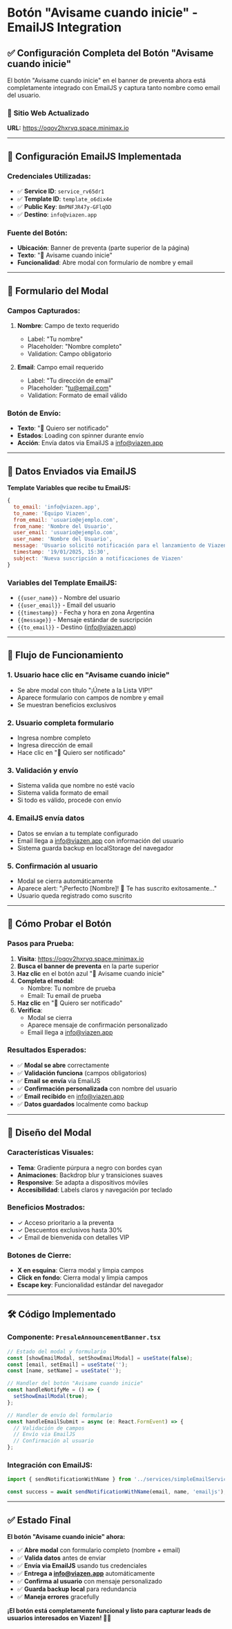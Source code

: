# Botón "Avisame cuando inicie" - EmailJS Integration

## ✅ Configuración Completa del Botón "Avisame cuando inicie"

El botón "Avisame cuando inicie" en el banner de preventa ahora está completamente integrado con EmailJS y captura tanto nombre como email del usuario.

### 🚀 **Sitio Web Actualizado**
**URL:** https://oqov2hxrvq.space.minimax.io

---

## 🔧 **Configuración EmailJS Implementada**

### **Credenciales Utilizadas:**
- ✅ **Service ID**: `service_rv65dr1`
- ✅ **Template ID**: `template_o6dix4e`  
- ✅ **Public Key**: `BmPNFJR47y-GFlqOD`
- ✅ **Destino**: `info@viazen.app`

### **Fuente del Botón:**
- **Ubicación**: Banner de preventa (parte superior de la página)
- **Texto**: "🔔 Avisame cuando inicie"
- **Funcionalidad**: Abre modal con formulario de nombre y email

---

## 📧 **Formulario del Modal**

### **Campos Capturados:**
1. **Nombre**: Campo de texto requerido
   - Label: "Tu nombre"
   - Placeholder: "Nombre completo"
   - Validation: Campo obligatorio

2. **Email**: Campo email requerido
   - Label: "Tu dirección de email"
   - Placeholder: "tu@email.com"
   - Validation: Formato de email válido

### **Botón de Envío:**
- **Texto**: "🚀 Quiero ser notificado"
- **Estados**: Loading con spinner durante envío
- **Acción**: Envía datos via EmailJS a info@viazen.app

---

## 📨 **Datos Enviados via EmailJS**

**Template Variables que recibe tu EmailJS:**

```javascript
{
  to_email: 'info@viazen.app',
  to_name: 'Equipo Viazen',
  from_email: 'usuario@ejemplo.com',
  from_name: 'Nombre del Usuario',
  user_email: 'usuario@ejemplo.com',
  user_name: 'Nombre del Usuario',
  message: 'Usuario solicitó notificación para el lanzamiento de Viazen',
  timestamp: '19/01/2025, 15:30',
  subject: 'Nueva suscripción a notificaciones de Viazen'
}
```

### **Variables del Template EmailJS:**
- `{{user_name}}` - Nombre del usuario
- `{{user_email}}` - Email del usuario  
- `{{timestamp}}` - Fecha y hora en zona Argentina
- `{{message}}` - Mensaje estándar de suscripción
- `{{to_email}}` - Destino (info@viazen.app)

---

## 🎯 **Flujo de Funcionamiento**

### **1. Usuario hace clic en "Avisame cuando inicie"**
- Se abre modal con título "¡Únete a la Lista VIP!"
- Aparece formulario con campos de nombre y email
- Se muestran beneficios exclusivos

### **2. Usuario completa formulario**
- Ingresa nombre completo
- Ingresa dirección de email
- Hace clic en "🚀 Quiero ser notificado"

### **3. Validación y envío**
- Sistema valida que nombre no esté vacío
- Sistema valida formato de email
- Si todo es válido, procede con envío

### **4. EmailJS envía datos**
- Datos se envían a tu template configurado
- Email llega a info@viazen.app con información del usuario
- Sistema guarda backup en localStorage del navegador

### **5. Confirmación al usuario**
- Modal se cierra automáticamente
- Aparece alert: "¡Perfecto [Nombre]! 🎉 Te has suscrito exitosamente..."
- Usuario queda registrado como suscrito

---

## 🧪 **Cómo Probar el Botón**

### **Pasos para Prueba:**

1. **Visita**: https://oqov2hxrvq.space.minimax.io
2. **Busca el banner de preventa** en la parte superior
3. **Haz clic** en el botón azul "🔔 Avisame cuando inicie"
4. **Completa el modal**:
   - Nombre: Tu nombre de prueba
   - Email: Tu email de prueba
5. **Haz clic** en "🚀 Quiero ser notificado"
6. **Verifica**:
   - Modal se cierra
   - Aparece mensaje de confirmación personalizado
   - Email llega a info@viazen.app

### **Resultados Esperados:**
- ✅ **Modal se abre** correctamente
- ✅ **Validación funciona** (campos obligatorios)
- ✅ **Email se envía** via EmailJS
- ✅ **Confirmación personalizada** con nombre del usuario
- ✅ **Email recibido** en info@viazen.app
- ✅ **Datos guardados** localmente como backup

---

## 🎨 **Diseño del Modal**

### **Características Visuales:**
- **Tema**: Gradiente púrpura a negro con bordes cyan
- **Animaciones**: Backdrop blur y transiciones suaves
- **Responsive**: Se adapta a dispositivos móviles
- **Accesibilidad**: Labels claros y navegación por teclado

### **Beneficios Mostrados:**
- ✓ Acceso prioritario a la preventa
- ✓ Descuentos exclusivos hasta 30%
- ✓ Email de bienvenida con detalles VIP

### **Botones de Cierre:**
- **X en esquina**: Cierra modal y limpia campos
- **Click en fondo**: Cierra modal y limpia campos
- **Escape key**: Funcionalidad estándar del navegador

---

## 🛠️ **Código Implementado**

### **Componente**: `PresaleAnnouncementBanner.tsx`

```javascript
// Estado del modal y formulario
const [showEmailModal, setShowEmailModal] = useState(false);
const [email, setEmail] = useState('');
const [name, setName] = useState('');

// Handler del botón "Avisame cuando inicie"
const handleNotifyMe = () => {
  setShowEmailModal(true);
};

// Handler de envío del formulario
const handleEmailSubmit = async (e: React.FormEvent) => {
  // Validación de campos
  // Envío via EmailJS
  // Confirmación al usuario
};
```

### **Integración con EmailJS**:
```javascript
import { sendNotificationWithName } from '../services/simpleEmailService';

const success = await sendNotificationWithName(email, name, 'emailjs');
```

---

## ✅ **Estado Final**

**El botón "Avisame cuando inicie" ahora:**

- ✅ **Abre modal** con formulario completo (nombre + email)
- ✅ **Valida datos** antes de enviar
- ✅ **Envía via EmailJS** usando tus credenciales
- ✅ **Entrega a info@viazen.app** automáticamente
- ✅ **Confirma al usuario** con mensaje personalizado
- ✅ **Guarda backup local** para redundancia
- ✅ **Maneja errores** gracefully

**¡El botón está completamente funcional y listo para capturar leads de usuarios interesados en Viazen! 🚀📧**
